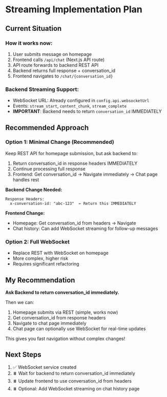 # Streaming Implementation Plan

## Current Situation

### How it works now:
1. User submits message on homepage
2. Frontend calls `/api/chat` (Next.js API route)
3. API route forwards to backend REST API
4. Backend returns full response + conversation_id
5. Frontend navigates to `/chat/{conversation_id}`

### Backend Streaming Support:
- WebSocket URL: Already configured in `config.api.websocketUrl`
- Events: `stream_start`, `content_chunk`, `stream_complete`
- **IMPORTANT**: Backend needs to return `conversation_id` IMMEDIATELY

## Recommended Approach

### Option 1: Minimal Change (Recommended)
Keep REST API for homepage submission, but ask backend to:
1. Return conversation_id in response headers IMMEDIATELY
2. Continue processing full response
3. Frontend: Get conversation_id → Navigate immediately → Chat page handles rest

**Backend Change Needed:**
```
Response Headers:
  x-conversation-id: "abc-123"  ← Return this IMMEDIATELY
```

**Frontend Change:**
- Homepage: Get conversation_id from headers → Navigate
- Chat history: Can add WebSocket streaming for follow-up messages

### Option 2: Full WebSocket
- Replace REST with WebSocket on homepage
- More complex, higher risk
- Requires significant refactoring

## My Recommendation

**Ask Backend to return conversation_id immediately.**

Then we can:
1. Homepage submits via REST (simple, works now)
2. Get conversation_id from response headers
3. Navigate to chat page immediately
4. Chat page can optionally use WebSocket for real-time updates

This gives you fast navigation without complex changes!

## Next Steps

1. ✅ WebSocket service created
2. ⏸️  Wait for backend to return conversation_id immediately
3. ⏸️  Update frontend to use conversation_id from headers
4. ⏸️  Optional: Add WebSocket streaming on chat history page

